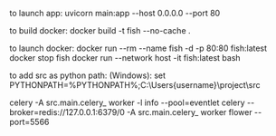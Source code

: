 to launch app: 
    uvicorn main:app --host 0.0.0.0 --port 80

to build docker: 
    docker build -t fish --no-cache .

to launch docker:
    docker run --rm --name fish -d -p 80:80 fish:latest
    docker stop fish
    docker run --network host -it fish:latest bash
    
to add src as python path:
    (Windows): set PYTHONPATH=%PYTHONPATH%;C:\Users\{username}\project\src

celery  -A src.main.celery_ worker -l info --pool=eventlet
celery --broker=redis://127.0.0.1:6379/0 -A src.main.celery_ worker flower --port=5566